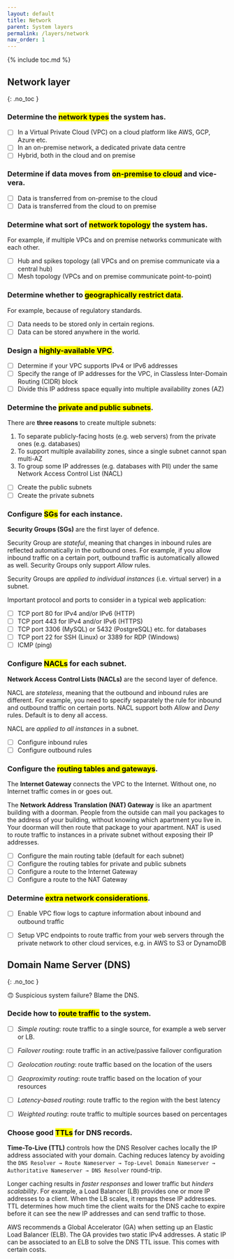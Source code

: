 ```yaml
---
layout: default
title: Network
parent: System layers
permalink: /layers/network
nav_order: 1
---
```


{% include toc.md %}

## Network layer
{: .no_toc }

### Determine the <mark>network types</mark> the system has.

- [ ] In a Virtual Private Cloud (VPC) on a cloud platform like AWS, GCP, Azure etc.
- [ ] In an on-premise network, a dedicated private data centre
- [ ] Hybrid, both in the cloud and on premise

### Determine if data moves from <mark>on-premise to cloud</mark> and vice-vera.

- [ ]  Data is transferred from on-premise to the cloud
- [ ]  Data is transferred from the cloud to on premise

### Determine what sort of <mark>network topology</mark> the system has. 

For example, if multiple VPCs and on premise networks communicate with each other.

- [ ]  Hub and spikes topology (all VPCs and on premise communicate via a central hub)
- [ ]  Mesh topology (VPCs and on premise communicate point-to-point)

### Determine whether to <mark>geographically restrict data</mark>. 

For example, because of regulatory standards.

- [ ]  Data needs to be stored only in certain regions.
- [ ]  Data can be stored anywhere in the world.

### Design a <mark>highly-available VPC</mark>.

- [ ] Determine if your VPC supports IPv4 or IPv6 addresses
- [ ] Specify the range of IP addresses for the VPC, in Classless Inter-Domain Routing (CIDR) block
- [ ] Divide this IP address space equally into multiple availability zones (AZ)

### Determine the <mark>private and public subnets</mark>.

<div class="note" markdown="1">

There are **three reasons** to create multiple subnets:

1. To separate publicly-facing hosts (e.g. web servers) from the private ones (e.g. databases)
2. To support multiple availability zones, since a single subnet cannot span multi-AZ
3. To group some IP addresses (e.g. databases with PII) under the same Network Access Control List (NACL)

</div>

  - [ ] Create the public subnets
  - [ ] Create the private subnets

### Configure <mark>SGs</mark> for each instance.

<div class="note" markdown="1">

**Security Groups (SGs)** are the first layer of defence. 

Security Group are _stateful_, meaning that changes in inbound rules are reflected automatically in the outbound ones. For example, if you allow inbound traffic on a certain port, outbound traffic is automatically allowed as well. Security Groups only support _Allow_ rules. 

Security Groups are _applied to individual instances_ (i.e. virtual server) in a subnet.

</div>

Important protocol and ports to consider in a typical web application:

  - [ ] TCP port 80 for IPv4 and/or IPv6 (HTTP)
  - [ ] TCP port 443 for IPv4 and/or IPv6 (HTTPS)
  - [ ] TCP port 3306 (MySQL) or 5432 (PostgreSQL) etc. for databases
  - [ ] TCP port 22 for SSH (Linux) or 3389 for RDP (Windows)
  - [ ] ICMP (ping)

### Configure <mark>NACLs</mark> for each subnet.

<div class="note" markdown="1">

**Network Access Control Lists (NACLs)** are the second layer of defence.

NACL are _stateless_, meaning that the outbound and inbound rules are different. For example, you need to specify separately the rule for inbound and outbound traffic on certain ports. NACL support both _Allow_ and _Deny_ rules. Default is to deny all access.

NACL are _applied to all instances_ in a subnet.

</div>

  - [ ] Configure inbound rules
  - [ ] Configure outbound rules

### Configure the <mark>routing tables and gateways</mark>.

<div class="note" markdown="1">

The **Internet Gateway** connects the VPC to the Internet. Without one, no Internet traffic comes in or goes out.

The **Network Address Translation (NAT) Gateway** is like an apartment building with a doorman. People from the outside can mail you packages to the address of your building, without knowing which apartment you live in. Your doorman will then route that package to your apartment. NAT is used to route traffic to instances in a private subnet without exposing their IP addresses.

</div>

  - [ ] Configure the main routing table (default for each subnet)
  - [ ] Configure the routing tables for private and public subnets
  - [ ] Configure a route to the Internet Gateway
  - [ ] Configure a route to the NAT Gateway

### Determine <mark>extra network considerations</mark>.

  - [ ] Enable VPC flow logs to capture information about inbound and outbound traffic
  - [ ] Setup VPC endpoints to route traffic from your web servers through the private network to other cloud services, e.g. in AWS to S3 or DynamoDB


## Domain Name Server (DNS)
{: .no_toc }

<div class="info" markdown="1">
🙃 Suspicious system failure? Blame the DNS.
</div>

### Decide how to <mark>route traffic</mark> to the system.
- [ ]  _Simple routing_: route traffic to a single source, for example a web server or LB.
- [ ]  _Failover routing_: route traffic in an active/passive failover configuration
- [ ]  _Geolocation routing_: route traffic based on the location of the users
- [ ]  _Geoproximity routing_: route traffic based on the location of your resources
- [ ]  _Latency-based routing_: route traffic to the region with the best latency
- [ ]  _Weighted routing_: route traffic to multiple sources based on percentages


### Choose good <mark>TTLs</mark> for DNS records.

<div class="note" markdown="1">

**Time-To-Live (TTL)** controls how the DNS Resolver caches locally the IP address associated with your domain. Caching reduces latency by avoiding the `DNS Resolver → Route Nameserver → Top-Level Domain Nameserver → Authoritative Nameserver → DNS Resolver` round-trip.

Longer caching results in _faster responses_ and lower traffic but _hinders scalability_. For example, a Load Balancer (LB) provides one or more IP addresses to a client. When the LB scales, it remaps these IP addresses. TTL determines how much time the client waits for the DNS cache to expire before it can see the new IP addresses and can send traffic to those.

AWS recommends a Global Accelerator (GA) when setting up an Elastic Load Balancer (ELB). The GA provides two static IPv4 addresses. A static IP can be associated to an ELB to solve the DNS TTL issue. This comes with certain costs.

</div>
